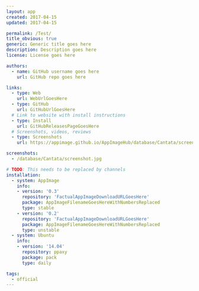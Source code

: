 ```yaml
---
layout: app
created: 2017-04-15
updated: 2017-04-15

permalink: /Test/
title_obvious: true
generic: Generic title goes here
description: Description goes here
license: License goes here

authors:
  - name: GitHub username goes here
    url: GitHub repo goes here

links:
  - type: Web
    url: WebUrlGoesHere
  - type: GitHub
    url: GitHubUrlGoesHere
  # Link to website with install instructions
  - type: Install
    url: GitHubReleasesPageGoesHere
  # Screenshots, videos, reviews
  - type: Screenshots
    url: https://appimage.github.io/AppImageHub/database/Cantata/screenshot.jpg

screenshots:
  - /database/Cantata/screenshot.jpg

# TODO: This needs to be replaced by channels
installation:
  - system: AppImage
    info:
    - version: '0.3'
      repository: 'FactualAppImageDownloadURLGoesHere'
      package: AppImageFilenameGoesHereWithNumbersReplaced
      type: stable
    - version: '0.2'
      repository: 'FactualAppImageDownloadURLGoesHere'
      package: AppImageFilenameGoesHereWithNumbersReplaced
      type: unstable
  - system: Ubuntu
    info:
    - version: '14.04'
      repository: ppaxy
      package: pack
      type: daily

tags:
  - official 
---
```

